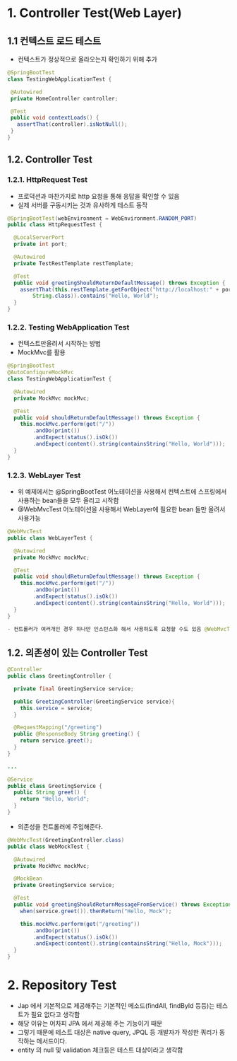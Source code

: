 # 1. Controller Test(Web Layer)

## 1.1 컨텍스트 로드 테스트

- 컨텍스트가 정상적으로 올라오는지 확인하기 위해 추가

```java
@SpringBootTest
class TestingWebApplicationTest {

 @Autowired
 private HomeController controller;

 @Test
 public void contextLoads() {
   assertThat(controller).isNotNull();
 }
}
```

## 1.2. Controller Test

### 1.2.1. HttpRequest Test

- 프로덕션과 마찬가지로 http 요청을 통해 응답을 확인할 수 있음
- 실제 서버를 구동시키는 것과 유사하게 테스트 동작

```java
@SpringBootTest(webEnvironment = WebEnvironment.RANDOM_PORT)
public class HttpRequestTest {

  @LocalServerPort
  private int port;

  @Autowired
  private TestRestTemplate restTemplate;

  @Test
  public void greetingShouldReturnDefaultMessage() throws Exception {
    assertThat(this.restTemplate.getForObject("http://localhost:" + port + "/",
        String.class)).contains("Hello, World");
  }
}
```

### 1.2.2. Testing WebApplication Test

- 컨텍스트만올려서 시작하는 방법
- MockMvc를 활용

```java
@SpringBootTest
@AutoConfigureMockMvc
class TestingWebApplicationTest {

  @Autowired
  private MockMvc mockMvc;

  @Test
  public void shouldReturnDefaultMessage() throws Exception {
    this.mockMvc.perform(get("/"))
        .andDo(print())
        .andExpect(status().isOk())
        .andExpect(content().string(containsString("Hello, World")));
  }
}
```

### 1.2.3. WebLayer Test

- 위 예제에서는 @SpringBootTest 어노테이션을 사용해서 컨텍스트에 스프링에서 사용하는 bean들을 모두 올리고 시작함
- @WebMvcTest 어노테이션을 사용해서 WebLayer에 필요한 bean 들만 올려서 사용가능

```java
@WebMvcTest
public class WebLayerTest {

  @Autowired
  private MockMvc mockMvc;

  @Test
  public void shouldReturnDefaultMessage() throws Exception {
    this.mockMvc.perform(get("/"))
        .andDo(print())
        .andExpect(status().isOk())
        .andExpect(content().string(containsString("Hello, World")));
  }
}

- 컨트롤러가 여러개인 경우 하나만 인스턴스화 해서 사용하도록 요청할 수도 있음 @WebMvcTest(HomeController.class)

```

## 1.2. 의존성이 있는 Controller Test

```java
@Controller
public class GreetingController {

  private final GreetingService service;

  public GreetingController(GreetingService service){
    this.service = service;
  }

  @RequestMapping("/greeting")
  public @ResponseBody String greeting() {
    return service.greet();
  }
}

...

@Service
public class GreetingService {
  public String greet() {
    return "Hello, World";
  }
}

```

- 의존성을 컨트롤러에 주입해준다.

```java
@WebMvcTest(GreetingController.class)
public class WebMockTest {

  @Autowired
  private MockMvc mockMvc;

  @MockBean
  private GreetingService service;

  @Test
  public void greetingShouldReturnMessageFromService() throws Exception {
    when(service.greet()).thenReturn("Hello, Mock");

    this.mockMvc.perform(get("/greeting"))
        .andDo(print())
        .andExpect(status().isOk())
        .andExpect(content().string(containsString("Hello, Mock")));
  }
}

```


# 2. Repository Test

- Jap 에서 기본적으로 제공해주는 기본적인 메소드(findAll, findById 등등)는 테스트가 필요 없다고 생각함
- 해당 이유는 어차피 JPA 에서 제공해 주는 기능이기 때문 
- 그렇기 때문에 테스트 대상은 native query, JPQL 등 개발자가 작성한 쿼리가 동작하는 메서드이다.
- entity 의 null 및 validation 체크등은 테스트 대상이라고 생각함